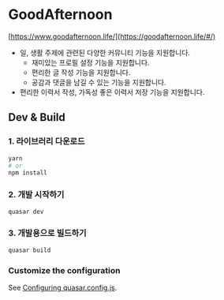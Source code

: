 # GoodAfternoon

[https://www.goodafternoon.life/](https://goodafternoon.life/#/)

- 일, 생활 주제에 관련된 다양한 커뮤니티 기능을 지원합니다.
  - 재미있는 프로필 설정 기능을 지원합니다.
  - 편리한 글 작성 기능을 지원합니다.
  - 공감과 댓글을 남길 수 있는 기능을 지원합니다.
- 편리한 이력서 작성, 가독성 좋은 이력서 저장 기능을 지원합니다.

## Dev & Build
### 1. 라이브러리 다운로드
```bash
yarn
# or
npm install
```

### 2. 개발 시작하기
```bash
quasar dev
```


### 3. 개발용으로 빌드하기
```bash
quasar build
```

### Customize the configuration
See [Configuring quasar.config.js](https://v2.quasar.dev/quasar-cli-vite/quasar-config-js).
